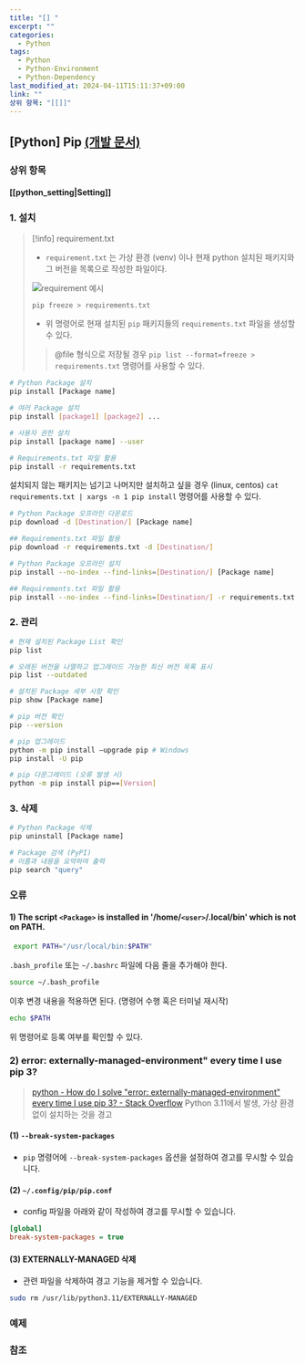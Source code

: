 ```yaml
---
title: "[] "
excerpt: ""
categories:
  - Python
tags:
  - Python
  - Python-Environment
  - Python-Dependency
last_modified_at: 2024-04-11T15:11:37+09:00
link: ""
상위 항목: "[[]]"
---
```


## [Python] Pip [(개발 문서)]()

### 상위 항목

#### [[python_setting|Setting]]

### 1. 설치

> [!info] requirement.txt
> - `requirement.txt` 는 가상 환경 (venv) 이나 현재 python 설치된 패키지와 그 버전을 목록으로 작성한 파일이다.
>
> ![requirement 예시](requirement_1.png)
>
> ```bash
> pip freeze > requirements.txt
> ```
>
> - 위 명령어로 현재 설치된 `pip` 패키지들의 `requirements.txt` 파일을 생성할 수 있다.
>
> > @file 형식으로 저장될 경우
> > `pip list --format=freeze > requirements.txt`
> > 명령어를 사용할 수 있다.

```bash
# Python Package 설치
pip install [Package name]

# 여러 Package 설치
pip install [package1] [package2] ...

# 사용자 권한 설치
pip install [package name] --user

# Requirements.txt 파일 활용
pip install -r requirements.txt
```

설치되지 않는 패키지는 넘기고 나머지만 설치하고 싶을 경우 (linux, centos) `cat requirements.txt | xargs -n 1 pip install` 명령어를 사용할 수 있다.

```bash
# Python Package 오프라인 다운로드
pip download -d [Destination/] [Package name]

## Requirements.txt 파일 활용
pip download -r requirements.txt -d [Destination/]
```

```bash
# Python Package 오프라인 설치
pip install --no-index --find-links=[Destination/] [Package name]

## Requirements.txt 파일 활용
pip install --no-index --find-links=[Destination/] -r requirements.txt
```

### 2. 관리

```bash
# 현재 설치된 Package List 확인
pip list

# 오래된 버전을 나열하고 업그레이드 가능한 최신 버전 목록 표시
pip list --outdated

# 설치된 Package 세부 사항 확인
pip show [Package name]
```

```bash
# pip 버전 확인
pip --version

# pip 업그레이드
python -m pip install —upgrade pip # Windows
pip install -U pip

# pip 다운그레이드 (오류 발생 시)
python -m pip install pip==[Version]
```

### 3. 삭제

```bash
# Python Package 삭제
pip uninstall [Package name]

# Package 검색 (PyPI)
# 이름과 내용을 요약하여 출력
pip search "query"
```

### 오류

#### 1) The script `<Package>` is installed in '/home/`<user>`/.local/bin' which is not on PATH.

```bash
 export PATH="/usr/local/bin:$PATH"
```

`.bash_profile` 또는 `~/.bashrc` 파일에 다음 줄을 추가해야 한다.

```bash
source ~/.bash_profile
```

이후 변경 내용을 적용하면 된다. (명령어 수행 혹은 터미널 재시작)

```bash
echo $PATH
```

위 명령어로 등록 여부를 확인할 수 있다.

### 2) error: externally-managed-environment" every time I use pip 3?
> [python - How do I solve "error: externally-managed-environment" every time I use pip 3? - Stack Overflow](https://stackoverflow.com/questions/75608323/how-do-i-solve-error-externally-managed-environment-every-time-i-use-pip-3)
> Python 3.11에서 발생, 가상 환경 없이 설치하는 것을 경고

#### (1) `--break-system-packages`
- `pip` 명령어에 `--break-system-packages` 옵션을 설정하여 경고를 무시할 수 있습니다.

#### (2) `~/.config/pip/pip.conf`
- config 파일을 아래와 같이 작성하여 경고를 무시할 수 있습니다.
```ini
[global]
break-system-packages = true
```

#### (3) EXTERNALLY-MANAGED 삭제
- 관련 파일을 삭제하여 경고 기능을 제거할 수 있습니다.
```bash
sudo rm /usr/lib/python3.11/EXTERNALLY-MANAGED
```


### 예제

### 참조
